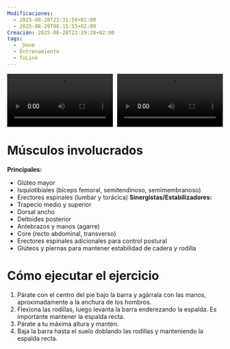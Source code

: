 ```yaml
---
Modificaciones:
  - 2025-08-28T23:31:58+02:00
  - 2025-08-29T08:15:55+02:00
Creación: 2025-08-28T23:19:28+02:00
tags:
  - _Done
  - Entrenamiento
  - ToLink
---
```


<div style="display: grid; grid-template-columns: 1fr 1fr; gap: 10px; width: 100%;">
  <video src="Barbell-barbell-deadlift-front.mp4" controls style="width: 100%;"></video>
  <video src="Barbell-barbell-deadlift-side.mp4" controls style="width: 100%;"></video>
</div>

 # Músculos involucrados
**Principales:**
- Glúteo mayor
- Isquiotibiales (bíceps femoral, semitendinoso, semimembranoso)
- Erectores espinales (lumbar y torácica)
**Sinergistas/Estabilizadores:**
- Trapecio medio y superior
- Dorsal ancho
- Deltoides posterior
- Antebrazos y manos (agarre)
- Core (recto abdominal, transverso)
- Erectores espinales adicionales para control postural
- Glúteos y piernas para mantener estabilidad de cadera y rodilla
 
 # Cómo ejecutar el ejercicio
1. Párate con el centro del pie bajo la barra y agárrala con las manos, aproximadamente a la anchura de los hombros.
2. Flexiona las rodillas, luego levanta la barra enderezando la espalda. Es importante mantener la espalda recta.
3. Párate a tu máxima altura y mantén.
4. Baja la barra hasta el suelo doblando las rodillas y manteniendo la espalda recta.
